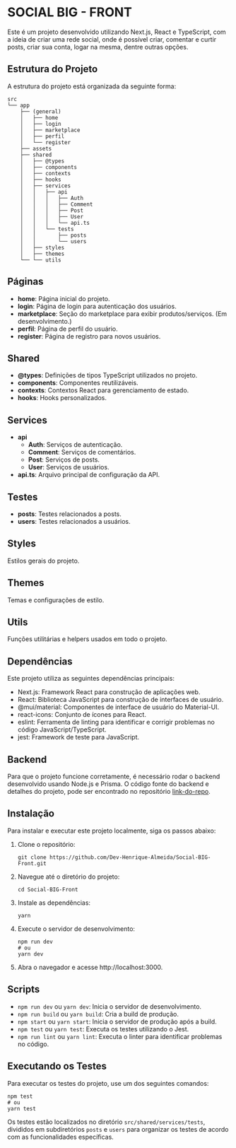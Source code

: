 # SOCIAL BIG - FRONT

Este é um projeto desenvolvido utilizando Next.js, React e TypeScript, com a ideia de criar uma rede social, onde é possível criar, comentar e curtir posts, criar sua conta, logar na mesma, dentre outras opções.

## Estrutura do Projeto

A estrutura do projeto está organizada da seguinte forma:

```
src
└── app
    ├── (general)
    │   ├── home
    │   ├── login
    │   ├── marketplace
    │   ├── perfil
    │   └── register
    ├── assets
    ├── shared
    │   ├── @types
    │   ├── components
    │   ├── contexts
    │   ├── hooks
    │   ├── services
    │   │   ├── api
    │   │   │   ├── Auth
    │   │   │   ├── Comment
    │   │   │   ├── Post
    │   │   │   ├── User
    │   │   │   └── api.ts
    │   │   └── tests
    │   │       ├── posts
    │   │       └── users
    │   ├── styles
    │   ├── themes
    └── └── utils

```

## Páginas

- **home**: Página inicial do projeto.
- **login**: Página de login para autenticação dos usuários.
- **marketplace**: Seção do marketplace para exibir produtos/serviços. (Em desenvolvimento.)
- **perfil**: Página de perfil do usuário.
- **register**: Página de registro para novos usuários.

## Shared

- **@types**: Definições de tipos TypeScript utilizados no projeto.
- **components**: Componentes reutilizáveis.
- **contexts**: Contextos React para gerenciamento de estado.
- **hooks**: Hooks personalizados.

## Services

- **api**
  - **Auth**: Serviços de autenticação.
  - **Comment**: Serviços de comentários.
  - **Post**: Serviços de posts.
  - **User**: Serviços de usuários.
- **api.ts**: Arquivo principal de configuração da API.

## Testes

- **posts**: Testes relacionados a posts.
- **users**: Testes relacionados a usuários.

## Styles

Estilos gerais do projeto.

## Themes

Temas e configurações de estilo.

## Utils

Funções utilitárias e helpers usados em todo o projeto.

## Dependências

Este projeto utiliza as seguintes dependências principais:

- Next.js: Framework React para construção de aplicações web.
- React: Biblioteca JavaScript para construção de interfaces de usuário.
- @mui/material: Componentes de interface de usuário do Material-UI.
- react-icons: Conjunto de ícones para React.
- eslint: Ferramenta de linting para identificar e corrigir problemas no código JavaScript/TypeScript.
- jest: Framework de teste para JavaScript.

## Backend

Para que o projeto funcione corretamente, é necessário rodar o backend desenvolvido usando Node.js e Prisma. O código fonte do backend e detalhes do projeto, pode ser encontrado no repositório [link-do-repo](https://github.com/Dev-Henrique-Almeida/Social-BIG-Back).

## Instalação

Para instalar e executar este projeto localmente, siga os passos abaixo:

1. Clone o repositório:

   ```
   git clone https://github.com/Dev-Henrique-Almeida/Social-BIG-Front.git
   ```

2. Navegue até o diretório do projeto:

   ```
   cd Social-BIG-Front
   ```

3. Instale as dependências:

   ```
   yarn
   ```

4. Execute o servidor de desenvolvimento:

   ```
   npm run dev
   # ou
   yarn dev
   ```

5. Abra o navegador e acesse http://localhost:3000.

## Scripts

- `npm run dev` ou `yarn dev`: Inicia o servidor de desenvolvimento.
- `npm run build` ou `yarn build`: Cria a build de produção.
- `npm start` ou `yarn start`: Inicia o servidor de produção após a build.
- `npm test` ou `yarn test`: Executa os testes utilizando o Jest.
- `npm run lint` ou `yarn lint`: Executa o linter para identificar problemas no código.

## Executando os Testes

Para executar os testes do projeto, use um dos seguintes comandos:

```
npm test
# ou
yarn test
```

Os testes estão localizados no diretório `src/shared/services/tests`, divididos em subdiretórios `posts` e `users` para organizar os testes de acordo com as funcionalidades específicas.
